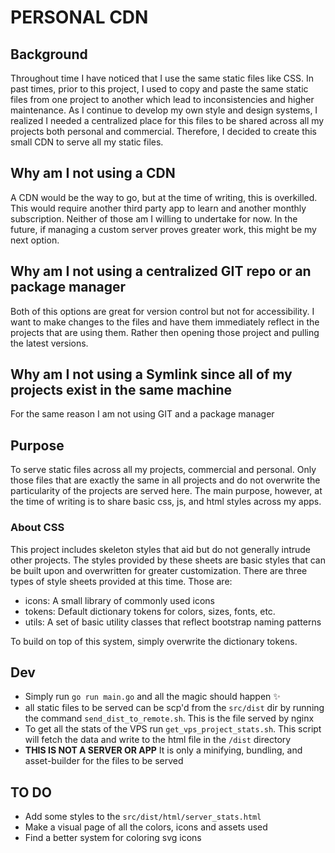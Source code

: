 # PERSONAL CDN

## Background

Throughout time I have noticed that I use the same static files like CSS. In past times, prior to this project, I used to copy and paste the same static files from one project to another which lead to inconsistencies and higher maintenance. As I continue to develop my own style and design systems, I realized I needed a centralized place for this files to be shared across all my projects both personal and commercial. Therefore, I decided to create this small CDN to serve all my static files.

## Why am I not using a CDN

A CDN would be the way to go, but at the time of writing, this is overkilled. This would require another third party app to learn and another monthly subscription. Neither of those am I willing to undertake for now. In the future, if managing a custom server proves greater work, this might be my next option.

## Why am I not using a centralized GIT repo or an package manager

Both of this options are great for version control but not for accessibility. I want to make changes to the files and have them immediately reflect in the projects that are using them. Rather then opening those project and pulling the latest versions.

## Why am I not using a Symlink since all of my projects exist in the same machine

For the same reason I am not using GIT and a package manager

## Purpose

To serve static files across all my projects, commercial and personal. Only those files that are exactly the same in all projects and do not overwrite the particularity of the projects are served here. The main purpose, however, at the time of writing is to share basic css, js, and html styles across my apps.

### About CSS

This project includes skeleton styles that aid but do not generally intrude other projects. The styles provided by these sheets are basic styles that can be built upon and overwritten for greater customization. There are three types of style sheets provided at this time. Those are:

- icons: A small library of commonly used icons
- tokens: Default dictionary tokens for colors, sizes, fonts, etc.
- utils: A set of basic utility classes that reflect bootstrap naming patterns

To build on top of this system, simply overwrite the dictionary tokens.

## Dev

- Simply run `go run main.go` and all the magic should happen ✨
- all static files to be served can be scp'd from the `src/dist` dir by running the command `send_dist_to_remote.sh`. This is the file served by nginx
- To get all the stats of the VPS run `get_vps_project_stats.sh`. This script will fetch the data and write to the html file in the `/dist` directory
- **THIS IS NOT A SERVER OR APP** It is only a minifying, bundling, and asset-builder for the files to be served

## TO DO

- Add some styles to the `src/dist/html/server_stats.html`
- Make a visual page of all the colors, icons and assets used
- Find a better system for coloring svg icons
